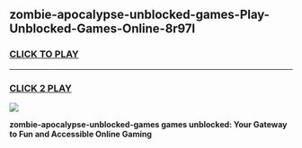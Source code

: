 
## zombie-apocalypse-unblocked-games-Play-Unblocked-Games-Online-8r97l
<h3>
<a href="https://premium76.site?title=zombie-apocalypse-unblocked-games&ref=25A">CLICK TO PLAY</a></h3>
<hr>

<h3>
<a href="https://premium76.site?title=zombie-apocalypse-unblocked-games&ref=25A">CLICK 2 PLAY</a>
  
</h3>

<a href="https://premium76.site?title=zombie-apocalypse-unblocked-games&ref=25A"><img src="https://clearcache.store/games.png"></a>


**zombie-apocalypse-unblocked-games games unblocked: Your Gateway to Fun and Accessible Online Gaming**

